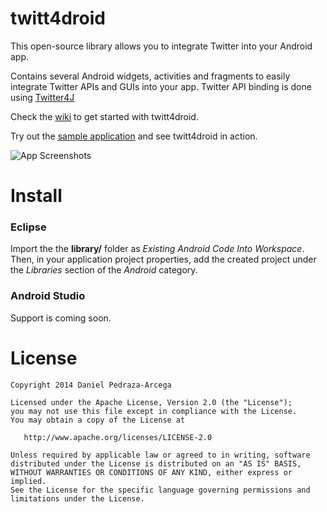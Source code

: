 twitt4droid
===========

This open-source library allows you to integrate Twitter into your Android app.

Contains several Android widgets, activities and fragments to easily integrate Twitter APIs and GUIs into your app. Twitter API binding is done using [Twitter4J](http://twitter4j.org/)

Check the [wiki](https://github.com/dan-zx/twitt4droid/wiki) to get started with twitt4droid.

Try out the [sample application](https://dl.dropboxusercontent.com/u/1995295/apps/twitt4droid_app.apk) and see twitt4droid in action.

![App Screenshots](https://dl.dropboxusercontent.com/u/1995295/img/twitt4droid/app-screenshots.png)

Install
=======

### Eclipse

Import the the **library/** folder as *Existing Android Code Into Workspace*. Then, in your application project properties, add the created project under the *Libraries* section of the *Android* category.

### Android Studio

Support is coming soon.

License
=======

    Copyright 2014 Daniel Pedraza-Arcega

    Licensed under the Apache License, Version 2.0 (the "License");
    you may not use this file except in compliance with the License.
    You may obtain a copy of the License at

       http://www.apache.org/licenses/LICENSE-2.0

    Unless required by applicable law or agreed to in writing, software
    distributed under the License is distributed on an "AS IS" BASIS,
    WITHOUT WARRANTIES OR CONDITIONS OF ANY KIND, either express or implied.
    See the License for the specific language governing permissions and
    limitations under the License.
